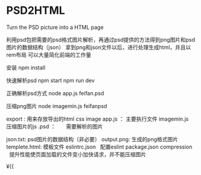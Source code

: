 # PSD2HTML
Turn the PSD picture into a HTML page

利用psd包把需要的psd格式图片解析，再通过psd提供的方法得到png图片和psd图片的数据结构（json）
拿到png和json文件以后，进行处理生成html，并且以rem布局
可以大量简化前端的工作量


安装
npm  install

快速解析psd
npm start
npm run dev

正确解析psd方式
node app.js feifan.psd

压缩png图片
node imagemin.js feifanpsd

export :        用来存放导出的html css image
app.js  ：      主要执行文件
imagemin.js     压缩图片的js
.psd  ：       需要解析的图片

json.txt:       psd图片的数据结构（非必要）
output.png:     生成的png格式图片
templete.html:  模板文件
eslintrc.json   配置eslint
package.json
compression     提升性能使页面加载的文件变小加快请求，并不能压缩图片


¥{{
